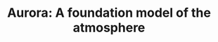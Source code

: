 ---
title: "Aurora: A foundation model of the atmosphere"
link: https://arxiv.org/abs/2405.13063
year: "2024"
authors: "Bodnar et al."
---